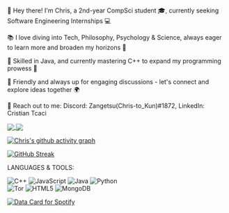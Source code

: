 👋 Hey there! I'm Chris, a 2nd-year CompSci student 🎓, currently seeking Software Engineering Internships 💻

📚 I love diving into Tech, Philosophy, Psychology & Science, always eager to learn more and broaden my horizons 🧠

🔧 Skilled in Java, and currently mastering C++ to expand my programming prowess 🚀

🤝 Friendly and always up for engaging discussions - let's connect and explore ideas together 🌍

📩 Reach out to me: Discord: Zangetsu(Chris-to_Kun)#1872, LinkedIn: Cristian Tcaci

<!---
Chris0Jeky/Chris0Jeky is a ✨ special ✨ repository because its `README.md` (this file) appears on your GitHub profile.
You can click the Preview link to take a look at your changes.
--->


<a href="https://github.com/Chris0Jeky/github-readme-stats">
  <img align="center" src="https://github-readme-stats.vercel.app/api?username=Chris0Jeky&show_icons=true&theme=radical" />
</a>
<a href="https://github.com/Chris0Jeky/convoychat">
  <img align="center" src="https://github-readme-stats.vercel.app/api/top-langs/?username=Chris0Jeky&hide_progress=true&theme=radical" />
</a>

[![Chris's github activity graph](https://github-readme-activity-graph.cyclic.app/graph?username=Chris0Jeky&bg_color=000000&color=fe0bee&line=c059b9&point=e19393&area=true&hide_border=true)](https://github.com/ashutosh00710/github-readme-activity-graph)

[![GitHub Streak](https://streak-stats.demolab.com/?user=Chris0Jeky&theme=dark)](https://git.io/streak-stats)

LANGUAGES & TOOLS:

![C++](https://img.shields.io/badge/c++-%2300599C.svg?style=for-the-badge&logo=c%2B%2B&logoColor=white)
![JavaScript](https://img.shields.io/badge/javascript-%23323330.svg?style=for-the-badge&logo=javascript&logoColor=%23F7DF1E)
![Java](https://img.shields.io/badge/java-%23ED8B00.svg?style=for-the-badge&logo=java&logoColor=white)
![Python](https://img.shields.io/badge/python-3670A0?style=for-the-badge&logo=python&logoColor=ffdd54)  
![Tor](https://img.shields.io/badge/Tor-7D4698?style=for-the-badge&logo=Tor-Browser&logoColor=white)
![HTML5](https://img.shields.io/badge/html5-%23E34F26.svg?style=for-the-badge&logo=html5&logoColor=white)
![MongoDB](https://img.shields.io/badge/MongoDB-%234ea94b.svg?style=for-the-badge&logo=mongodb&logoColor=white)

<a href="https://www.data-card-for-spotify.com/card?user_id=11132387720">
  <img src="https://www.data-card-for-spotify.com/api/card?user_id=11132387720" alt="Data Card for Spotify">
</a>
